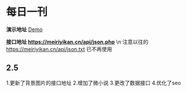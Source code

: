# 每日一刊

**演示地址** [Demo](http://meiriyikan.cn/)

**接口地址 https://meiriyikan.cn/api/json.php**
\n
注意以往的 https://meiriyikan.cn/api/json.txt 已不再使用

## 2.5
1.更新了背景图片的接口地址
2.增加了微小说
3.更改了数据接口
4.优化了seo

